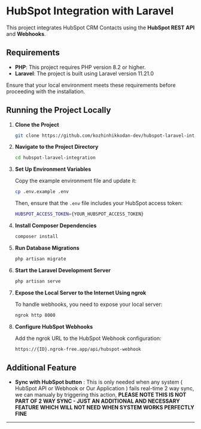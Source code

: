 # HubSpot Integration with Laravel

This project integrates HubSpot CRM Contacts using the **HubSpot REST API** and **Webhooks**.

## Requirements

- **PHP**: This project requires PHP version 8.2 or higher.
- **Laravel**: The project is built using Laravel version 11.21.0

Ensure that your local environment meets these requirements before proceeding with the installation.

## Running the Project Locally

1. **Clone the Project**

   ```bash
   git clone https://github.com/kozhinhikkodan-dev/hubspot-laravel-integration.git
   ```

2. **Navigate to the Project Directory**

   ```bash
   cd hubspot-laravel-integration
   ```

3. **Set Up Environment Variables**

   Copy the example environment file and update it:

   ```bash
   cp .env.example .env
   ```

   Then, ensure that the `.env` file includes your HubSpot access token:

   ```bash
   HUBSPOT_ACCESS_TOKEN={YOUR_HUBSPOT_ACCESS_TOKEN}
   ```

4. **Install Composer Dependencies**

   ```bash
   composer install
   ```

5. **Run Database Migrations**

   ```bash
   php artisan migrate
   ```

6. **Start the Laravel Development Server**

   ```bash
   php artisan serve
   ```

7. **Expose the Local Server to the Internet Using ngrok**

   To handle webhooks, you need to expose your local server:

   ```bash
   ngrok http 8000
   ```

8. **Configure HubSpot Webhooks**

   Add the ngrok URL to the HubSpot Webhook configuration:

   ```bash
   https://{ID}.ngrok-free.app/api/hubspot-webhook
   ```

## Additional Feature

- **Sync with HubSpot button** :
  This is only needed when any system ( HubSpot API or Webhook or Our Application ) fails real-time 2 way sync, we can manualy by triggering this action, **PLEASE NOTE THIS IS NOT PART OF 2 WAY SYNC - JUST AN ADDITIONAL AND NECESSARY FEATURE WHICH WILL NOT NEED WHEN SYSTEM WORKS PERFECTLY FINE**

---